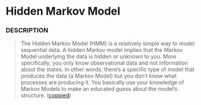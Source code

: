 # Hidden Markov Model

### DESCRIPTION
> The Hidden Markov Model (HMM) is a relatively simple way to model sequential data. A hidden Markov model implies that the Markov Model underlying the data is hidden or unknown to you. More specifically, you only know observational data and not information about the states. In other words, there’s a specific type of model that produces the data (a Markov Model) but you don’t know what processes are producing it. You basically use your knowledge of Markov Models to make an educated guess about the model’s structure. ([coppied](https://www.statisticshowto.com/hidden-markov-model/))



